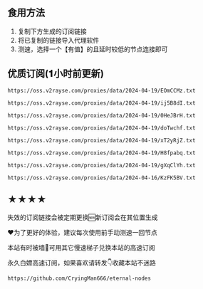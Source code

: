 ## 食用方法
1. 复制下方生成的订阅链接
2. 将已复制的链接导入代理软件
3. 测速，选择一个【有值】的且延时较低的节点连接即可

## 优质订阅(𝟏小时前更新)

```
https://oss.v2rayse.com/proxies/data/2024-04-19/EOmCCMz.txt
```
```
https://oss.v2rayse.com/proxies/data/2024-04-19/ij5B8dI.txt
```
```
https://oss.v2rayse.com/proxies/data/2024-04-19/0HeJBrH.txt
```
```
https://oss.v2rayse.com/proxies/data/2024-04-19/doTwchf.txt
```
```
https://oss.v2rayse.com/proxies/data/2024-04-19/xT2yRjZ.txt
```
```
https://oss.v2rayse.com/proxies/data/2024-04-19/H8fpabq.txt
```
```
https://oss.v2rayse.com/proxies/data/2024-04-19/gXqClYh.txt
```
```
https://oss.v2rayse.com/proxies/data/2024-04-16/KzFK5BV.txt
```

## ★★★★
失效的订阅链接会被定期更换🆕新订阅会在其位置生成

❤️为了更好的体验，建议每次使用前手动测速一回节点

本站有时被墙🚫可用其它慢速梯子兑换本站的高速订阅

永久白嫖高速订阅，如果喜欢请转发👇收藏本站不迷路

```https://github.com/CryingMan666/eternal-nodes```
